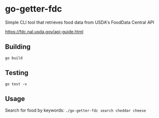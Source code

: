 # go-getter-fdc
Simple CLI tool that retrieves food data from USDA's FoodData Central API

https://fdc.nal.usda.gov/api-guide.html

## Building
`go build`

## Testing
`go test -v`

## Usage
Search for food by keywords:
`./go-getter-fdc search cheddar cheese`
